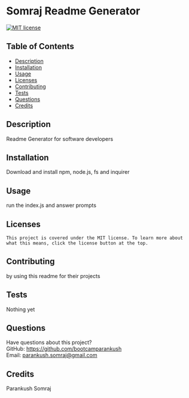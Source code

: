 # Somraj Readme Generator

  [![MIT license](https://img.shields.io/badge/License-MIT-blue.svg)](https://lbesson.mit-license.org/)

  ## Table of Contents
  * [Description](#description)
  * [Installation](#installation)
  * [Usage](#usage)
  * [Licenses](#licenses)
  * [Contributing](#contributing)
  * [Tests](#tests)
  * [Questions](#questions)
  * [Credits](#credits)

  ## Description
  Readme Generator for software developers

  ## Installation
  Download and install npm, node.js, fs and inquirer

  ## Usage
  run the index.js and answer prompts

  ## Licenses
    This project is covered under the MIT license. To learn more about what this means, click the license button at the top.

  ## Contributing
  by using this readme for their projects

  ## Tests
  Nothing yet

  ## Questions
  Have questions about this project?  
  GitHub: https://github.com/bootcamparankush  
  Email: parankush.somraj@gmail.com

  ## Credits
  Parankush Somraj
